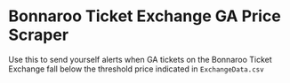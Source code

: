 # Bonnaroo Ticket Exchange GA Price Scraper

Use this to send yourself alerts when GA tickets on the Bonnaroo Ticket Exchange fall below the threshold price indicated in `ExchangeData.csv`
